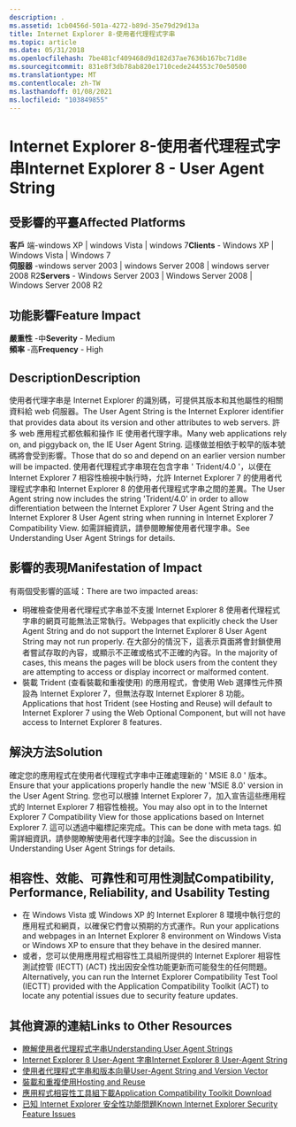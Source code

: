 ```yaml
---
description: .
ms.assetid: 1cb0456d-501a-4272-b89d-35e79d29d13a
title: Internet Explorer 8-使用者代理程式字串
ms.topic: article
ms.date: 05/31/2018
ms.openlocfilehash: 7be481cf409468d9d182d37ae7636b167bc71d8e
ms.sourcegitcommit: 831e8f3db78ab820e1710cede244553c70e50500
ms.translationtype: MT
ms.contentlocale: zh-TW
ms.lasthandoff: 01/08/2021
ms.locfileid: "103849855"
---
```

# <a name="internet-explorer-8---user-agent-string"></a><span data-ttu-id="6b17f-103">Internet Explorer 8-使用者代理程式字串</span><span class="sxs-lookup"><span data-stu-id="6b17f-103">Internet Explorer 8 - User Agent String</span></span>

## <a name="affected-platforms"></a><span data-ttu-id="6b17f-104">受影響的平臺</span><span class="sxs-lookup"><span data-stu-id="6b17f-104">Affected Platforms</span></span>

 <span data-ttu-id="6b17f-105">**客戶** 端-windows XP \| windows Vista \| windows 7</span><span class="sxs-lookup"><span data-stu-id="6b17f-105">**Clients** - Windows XP \| Windows Vista \| Windows 7</span></span>  
<span data-ttu-id="6b17f-106">**伺服器** -windows server 2003 \| windows Server 2008 \| windows server 2008 R2</span><span class="sxs-lookup"><span data-stu-id="6b17f-106">**Servers** - Windows Server 2003 \| Windows Server 2008 \| Windows Server 2008 R2</span></span>  










## <a name="feature-impact"></a><span data-ttu-id="6b17f-107">功能影響</span><span class="sxs-lookup"><span data-stu-id="6b17f-107">Feature Impact</span></span>

<span data-ttu-id="6b17f-108">**嚴重性** -中</span><span class="sxs-lookup"><span data-stu-id="6b17f-108">**Severity** - Medium</span></span>  
<span data-ttu-id="6b17f-109">**頻率** -高</span><span class="sxs-lookup"><span data-stu-id="6b17f-109">**Frequency** - High</span></span>  











## <a name="description"></a><span data-ttu-id="6b17f-110">Description</span><span class="sxs-lookup"><span data-stu-id="6b17f-110">Description</span></span>

<span data-ttu-id="6b17f-111">使用者代理字串是 Internet Explorer 的識別碼，可提供其版本和其他屬性的相關資料給 web 伺服器。</span><span class="sxs-lookup"><span data-stu-id="6b17f-111">The User Agent String is the Internet Explorer identifier that provides data about its version and other attributes to web servers.</span></span> <span data-ttu-id="6b17f-112">許多 web 應用程式都依賴和操作 IE 使用者代理字串。</span><span class="sxs-lookup"><span data-stu-id="6b17f-112">Many web applications rely on, and piggyback on, the IE User Agent String.</span></span> <span data-ttu-id="6b17f-113">這樣做並相依于較早的版本號碼將會受到影響。</span><span class="sxs-lookup"><span data-stu-id="6b17f-113">Those that do so and depend on an earlier version number will be impacted.</span></span> <span data-ttu-id="6b17f-114">使用者代理程式字串現在包含字串 ' Trident/4.0 '，以便在 Internet Explorer 7 相容性檢視中執行時，允許 Internet Explorer 7 的使用者代理程式字串和 Internet Explorer 8 的使用者代理程式字串之間的差異。</span><span class="sxs-lookup"><span data-stu-id="6b17f-114">The User Agent string now includes the string 'Trident/4.0' in order to allow differentiation between the Internet Explorer 7 User Agent String and the Internet Explorer 8 User Agent string when running in Internet Explorer 7 Compatibility View.</span></span> <span data-ttu-id="6b17f-115">如需詳細資訊，請參閱瞭解使用者代理字串。</span><span class="sxs-lookup"><span data-stu-id="6b17f-115">See Understanding User Agent Strings for details.</span></span>

## <a name="manifestation-of-impact"></a><span data-ttu-id="6b17f-116">影響的表現</span><span class="sxs-lookup"><span data-stu-id="6b17f-116">Manifestation of Impact</span></span>

<span data-ttu-id="6b17f-117">有兩個受影響的區域：</span><span class="sxs-lookup"><span data-stu-id="6b17f-117">There are two impacted areas:</span></span>

-   <span data-ttu-id="6b17f-118">明確檢查使用者代理程式字串並不支援 Internet Explorer 8 使用者代理程式字串的網頁可能無法正常執行。</span><span class="sxs-lookup"><span data-stu-id="6b17f-118">Webpages that explicitly check the User Agent String and do not support the Internet Explorer 8 User Agent String may not run properly.</span></span> <span data-ttu-id="6b17f-119">在大部分的情況下，這表示頁面將會封鎖使用者嘗試存取的內容，或顯示不正確或格式不正確的內容。</span><span class="sxs-lookup"><span data-stu-id="6b17f-119">In the majority of cases, this means the pages will be block users from the content they are attempting to access or display incorrect or malformed content.</span></span>
-   <span data-ttu-id="6b17f-120">裝載 Trident (查看裝載和重複使用) 的應用程式，會使用 Web 選擇性元件預設為 Internet Explorer 7，但無法存取 Internet Explorer 8 功能。</span><span class="sxs-lookup"><span data-stu-id="6b17f-120">Applications that host Trident (see Hosting and Reuse) will default to Internet Explorer 7 using the Web Optional Component, but will not have access to Internet Explorer 8 features.</span></span>

## <a name="solution"></a><span data-ttu-id="6b17f-121">解決方法</span><span class="sxs-lookup"><span data-stu-id="6b17f-121">Solution</span></span>

<span data-ttu-id="6b17f-122">確定您的應用程式在使用者代理程式字串中正確處理新的 ' MSIE 8.0 ' 版本。</span><span class="sxs-lookup"><span data-stu-id="6b17f-122">Ensure that your applications properly handle the new 'MSIE 8.0' version in the User Agent String.</span></span> <span data-ttu-id="6b17f-123">您也可以根據 Internet Explorer 7，加入宣告這些應用程式的 Internet Explorer 7 相容性檢視。</span><span class="sxs-lookup"><span data-stu-id="6b17f-123">You may also opt in to the Internet Explorer 7 Compatibility View for those applications based on Internet Explorer 7.</span></span> <span data-ttu-id="6b17f-124">這可以透過中繼標記來完成。</span><span class="sxs-lookup"><span data-stu-id="6b17f-124">This can be done with meta tags.</span></span> <span data-ttu-id="6b17f-125">如需詳細資訊，請參閱瞭解使用者代理字串的討論。</span><span class="sxs-lookup"><span data-stu-id="6b17f-125">See the discussion in Understanding User Agent Strings for details.</span></span>

## <a name="compatibility-performance-reliability-and-usability-testing"></a><span data-ttu-id="6b17f-126">相容性、效能、可靠性和可用性測試</span><span class="sxs-lookup"><span data-stu-id="6b17f-126">Compatibility, Performance, Reliability, and Usability Testing</span></span>

-   <span data-ttu-id="6b17f-127">在 Windows Vista 或 Windows XP 的 Internet Explorer 8 環境中執行您的應用程式和網頁，以確保它們會以預期的方式運作。</span><span class="sxs-lookup"><span data-stu-id="6b17f-127">Run your applications and webpages in an Internet Explorer 8 environment on Windows Vista or Windows XP to ensure that they behave in the desired manner.</span></span>
-   <span data-ttu-id="6b17f-128">或者，您可以使用應用程式相容性工具組所提供的 Internet Explorer 相容性測試控管 (IECTT)  (ACT) 找出因安全性功能更新而可能發生的任何問題。</span><span class="sxs-lookup"><span data-stu-id="6b17f-128">Alternatively, you can run the Internet Explorer Compatibility Test Tool (IECTT) provided with the Application Compatibility Toolkit (ACT) to locate any potential issues due to security feature updates.</span></span>

## <a name="links-to-other-resources"></a><span data-ttu-id="6b17f-129">其他資源的連結</span><span class="sxs-lookup"><span data-stu-id="6b17f-129">Links to Other Resources</span></span>

-   <span data-ttu-id="6b17f-130">[瞭解使用者代理程式字串](/previous-versions/windows/internet-explorer/ie-developer/compatibility/ms537503(v=vs.85))</span><span class="sxs-lookup"><span data-stu-id="6b17f-130">[Understanding User Agent Strings](/previous-versions/windows/internet-explorer/ie-developer/compatibility/ms537503(v=vs.85))</span></span>
-   [<span data-ttu-id="6b17f-131">Internet Explorer 8 User-Agent 字串</span><span class="sxs-lookup"><span data-stu-id="6b17f-131">Internet Explorer 8 User-Agent String</span></span>](/archive/blogs/ie/)
-   [<span data-ttu-id="6b17f-132">使用者代理程式字串和版本向量</span><span class="sxs-lookup"><span data-stu-id="6b17f-132">User-Agent String and Version Vector</span></span>](https://archive.msdn.microsoft.com/ie8whitepapers)
-   <span data-ttu-id="6b17f-133">[裝載和重複使用](/previous-versions/windows/internet-explorer/ie-developer/platform-apis/aa752038(v=vs.85))</span><span class="sxs-lookup"><span data-stu-id="6b17f-133">[Hosting and Reuse](/previous-versions/windows/internet-explorer/ie-developer/platform-apis/aa752038(v=vs.85))</span></span>
-   [<span data-ttu-id="6b17f-134">應用程式相容性工具組下載</span><span class="sxs-lookup"><span data-stu-id="6b17f-134">Application Compatibility Toolkit Download</span></span>](/windows-hardware/get-started/adk-install)
-   <span data-ttu-id="6b17f-135">[已知 Internet Explorer 安全性功能問題](/previous-versions/windows/it-pro/windows-7/cc722079(v=ws.10))</span><span class="sxs-lookup"><span data-stu-id="6b17f-135">[Known Internet Explorer Security Feature Issues](/previous-versions/windows/it-pro/windows-7/cc722079(v=ws.10))</span></span>

 

 
